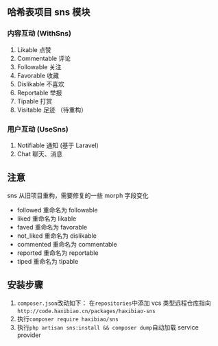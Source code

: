 ## 哈希表项目 sns 模块

### 内容互动 (WithSns)

1. Likable 点赞
2. Commentable 评论
3. Followable 关注
4. Favorable 收藏
5. Dislikable 不喜欢
6. Reportable 举报
7. Tipable 打赏
8. Visitable 足迹 （待重构）

### 用户互动 (UseSns)

1. Notifiable 通知 (基于 Laravel)
2. Chat 聊天、消息

## 注意

sns 从旧项目重构，需要修复的一些 morph 字段变化

-   followed 重命名为 followable
-   liked 重命名为 likable
-   faved 重命名为 favorable
-   not_liked 重命名为 dislikable
-   commented 重命名为 commentable
-   reported 重命名为 reportable
-   tiped 重命名为 tipable

## 安装步骤

1. `composer.json`改动如下：
   在`repositories`中添加 vcs 类型远程仓库指向
   `http://code.haxibiao.cn/packages/haxibiao-sns`
2. 执行`composer require haxibiao/sns`
3. 执行`php artisan sns:install && composer dump`自动加载 service provider
